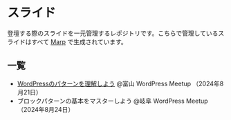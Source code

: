 # スライド

登壇する際のスライドを一元管理するレポジトリです。こちらで管理しているスライドはすべて [Marp](https://marpit.marp.app/) で生成されています。

## 一覧

- [WordPressのパターンを理解しよう](./pdf/all-about-wordpress-pattern.pdf) @富山 WordPress Meetup （2024年8月21日）
- ブロックパターンの基本をマスターしよう @岐阜 WordPress Meetup （2024年8月24日）